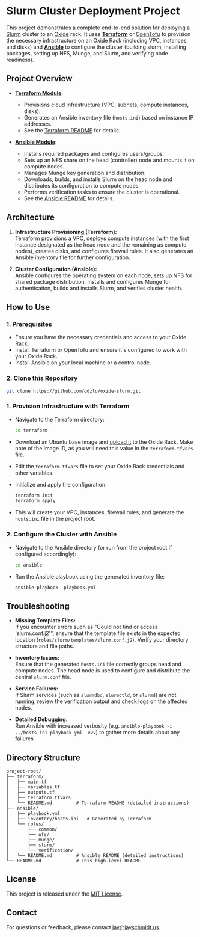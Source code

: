 # Slurm Cluster Deployment Project

This project demonstrates a complete end-to-end solution for deploying a [Slurm](https://slurm.schedmd.com/documentation.html)
cluster to an [Oxide](https://oxide.computer) rack. It uses [**Terraform**](https://www.terraform.io/) or 
[OpenTofu](https://opentofu.org/) to provision the necessary infrastructure on an Oxide Rack (including VPC, instances, and
disks) and [**Ansible**](https://docs.ansible.com/) to configure the cluster (building slurm, installing packages, 
setting up NFS, Munge, and Slurm, and verifying node readiness).

## Project Overview

- [**Terraform Module**](./terraform/README.md):  
  - Provisions cloud infrastructure (VPC, subnets, compute instances, disks).
  - Generates an Ansible inventory file (`hosts.ini`) based on instance IP addresses.
  - See the [Terraform README](./terraform/README.md) for details.

- [**Ansible Module**](./ansible/README.md):  
  - Installs required packages and configures users/groups.
  - Sets up an NFS share on the head (controller) node and mounts it on compute nodes.
  - Manages Munge key generation and distribution.
  - Downloads, builds, and installs Slurm on the head node and distributes its configuration to compute nodes.
  - Performs verification tasks to ensure the cluster is operational.
  - See the [Ansible README](./ansible/README.md) for details.

## Architecture

1. **Infrastructure Provisioning (Terraform):**  
   Terraform provisions a VPC, deploys compute instances (with the first instance designated as the head node and the remaining as compute nodes), creates disks, and configures firewall rules. It also generates an Ansible inventory file for further configuration.

2. **Cluster Configuration (Ansible):**  
   Ansible configures the operating system on each node, sets up NFS for shared package distribution, installs and configures Munge for authentication, builds and installs Slurm, and verifies cluster health.

## How to Use

### 1. Prerequisites
- Ensure you have the necessary credentials and access to your Oxide Rack.
- Install Terraform or OpenTofu and ensure it's configured to work with your Oxide Rack.
- Install Ansible on your local machine or a control node.

### 2. Clone this Repository
```bash
git clone https://github.com/qdzlu/oxide-slurm.git
````

### 1. Provision Infrastructure with Terraform
- Navigate to the Terraform directory:
  ```bash
  cd terraform
  ```
- Download an Ubuntu base image and [upload it](https://docs.oxide.computer/guides/creating-and-sharing-images) 
to the Oxide Rack. Make note of the Image ID, as you will need this value in the `terraform.tfvars` file.

- Edit the `terraform.tfvars` file to set your Oxide Rack credentials and other variables.

- Initialize and apply the configuration:
  ```bash
  terraform init
  terraform apply
  ```
- This will create your VPC, instances, firewall rules, and generate the `hosts.ini` file in the project root.

### 2. Configure the Cluster with Ansible
- Navigate to the Ansible directory (or run from the project root if configured accordingly):
  ```bash
  cd ansible
  ```
- Run the Ansible playbook using the generated inventory file:
  ```bash
  ansible-playbook  playbook.yml
  ```

## Troubleshooting

- **Missing Template Files:**  
  If you encounter errors such as "Could not find or access 'slurm.conf.j2'", ensure that the template file exists in the expected location (`roles/slurm/templates/slurm.conf.j2`). Verify your directory structure and file paths.

- **Inventory Issues:**  
  Ensure that the generated `hosts.ini` file correctly groups head and compute nodes. The head node is used to configure and distribute the central `slurm.conf` file.

- **Service Failures:**  
  If Slurm services (such as `slurmdbd`, `slurmctld`, or `slurmd`) are not running, review the verification output and check logs on the affected nodes.

- **Detailed Debugging:**  
  Run Ansible with increased verbosity (e.g. `ansible-playbook -i ../hosts.ini playbook.yml -vvv`) to gather more details about any failures.

## Directory Structure

```
project-root/
├── terraform/
│   ├── main.tf
│   ├── variables.tf
│   ├── outputs.tf
│   ├── terraform.tfvars
│   └── README.md         # Terraform README (detailed instructions)
├── ansible/
│   ├── playbook.yml
│   ├── inventory/hosts.ini   # Generated by Terraform
│   └── roles/
│       ├── common/
│       ├── nfs/
│       ├── munge/
│       ├── slurm/
│       └── verification/
│   └── README.md         # Ansible README (detailed instructions)
└── README.md             # This high-level README
```

## License

This project is released under the [MIT License](LICENSE).

## Contact

For questions or feedback, please contact jay@jayschmidt.us.